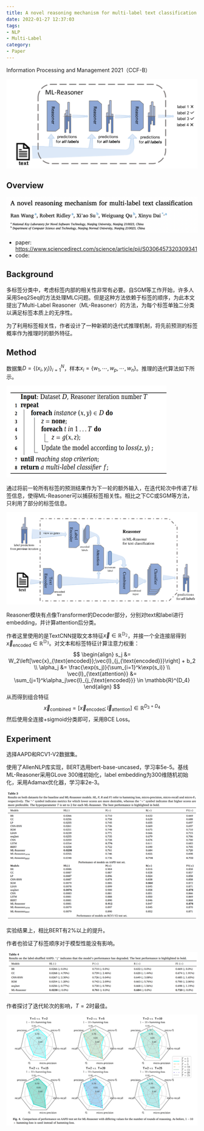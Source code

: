 ```yaml
---
title: A novel reasoning mechanism for multi-label text classification
date: 2022-01-27 12:37:03
tags:
- NLP
- Multi-Label
category:
- Paper
---
```


Information Processing and Management 2021（CCF-B）

<img src="A-novel-reasoning-mechanism-for-multi-label-text-classification/image-20220127133117985.png" alt="image-20220127133117985" style="zoom:50%;" />

<!--more-->

## Overview

<img src="A-novel-reasoning-mechanism-for-multi-label-text-classification/image-20220127125300482.png" alt="image-20220127125300482" style="zoom:50%;" />

- paper: <https://www.sciencedirect.com/science/article/pii/S0306457320309341>
- code: 

## Background

多标签分类中，考虑标签内部的相关性非常有必要。自SGM等工作开始，许多人采用Seq2Seq的方法处理MLC问题。但是这种方法依赖于标签的顺序，为此本文提出了Multi-Label Reasoner（ML-Reasoner）的方法，为每个标签单独二分类以满足标签本质上的无序性。

为了利用标签相关性，作者设计了一种新颖的迭代式推理机制，将先前预测的标签概率作为推理时的额外特征。

## Method

数据集$D=\{(x_i,y_i)\}_{i=1}^N$，样本$x_i = \{w_1,\cdots,w_p,\cdots,w_n\}$。推理的迭代算法如下所示。

<img src="A-novel-reasoning-mechanism-for-multi-label-text-classification/image-20220127133330467.png" alt="image-20220127133330467" style="zoom:50%;" />

通过将前一轮所有标签的预测结果作为下一轮的额外输入，在迭代轮次中传递了标签信息，使得ML-Reasoner可以捕获标签相关性。相比之下CC或SGM等方法，只利用了部分的标签信息。

<img src="A-novel-reasoning-mechanism-for-multi-label-text-classification/image-20220127133936519.png" alt="image-20220127133936519" style="zoom:50%;" />

Reasoner模块有点像Transformer的Decoder部分，分别对text和label进行embedding，并计算attention后分类。

作者这里使用的是TextCNN提取文本特征$\vec{x}\in\mathbb{R^{D_2}}$，并接一个全连接层得到$\vec{x}_{\text{encoded}}\in\mathbb{R^{D_3}}$。对文本和标签特征计算注意力权重：
$$
\begin{align}
s_j &= W_2\left[\vec{x}_{\text{encoded}};\vec{l}_{j_{\text{encoded}}}\right] + b_2 \\
\alpha_j &= \frac{\exp(s_j)}{\sum_{i=1}^k\exp(s_i)} \\
\vec{l}_{\text{attention}} &= \sum_{j=1}^k\alpha_j\vec{l}_{j_{\text{encoded}}} \in \mathbb{R}^{D_4}
\end{align}
$$
从而得到组合特征
$$
\vec{x}_{\text{combined}} = [\vec{x}_{\text{encoded}};\vec{l}_{\text{attention}}] \in\mathbb{R}^{D_3+D_4}
$$
然后使用全连接+sigmoid分类即可，采用BCE Loss。

## Experiment

选择AAPD和RCV1-V2数据集。

使用了AllenNLP库实现，BERT选用bert-base-uncased，学习率5e-5。基线ML-Reasoner采用GLove 300维初始化，label embedding为300维随机初始化，采用Adamax优化器，学习率2e-3。

<img src="A-novel-reasoning-mechanism-for-multi-label-text-classification/image-20220127135231895.png" alt="image-20220127135231895" style="zoom:50%;" />

实验结果上，相比BERT有2%以上的提升。

作者也验证了标签顺序对于模型性能没有影响。

<img src="A-novel-reasoning-mechanism-for-multi-label-text-classification/image-20220127140128405.png" alt="image-20220127140128405" style="zoom:50%;" />

作者探讨了迭代轮次的影响，$T=2$时最佳。

<img src="A-novel-reasoning-mechanism-for-multi-label-text-classification/image-20220127135745941.png" alt="image-20220127135745941" style="zoom:50%;" />
